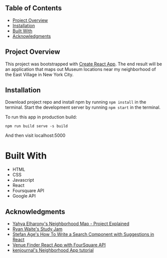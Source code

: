 ## Table of Contents

* [Project Overview](#project-overview)
* [Installation](#installation)
* [Built With](#built-with)
* [Acknowledgments](#acknowledgments)

## Project Overview

This project was bootstrapped with [Create React App](https://github.com/facebook/create-react-app). The end result will be an application that maps out Museum locations near my neighborhood of the East Village in New York City.

## Installation

Download project repo and install npm by running `npm install` in the terminal. Start the development server by running `npm start` in the terminal.

To run this app in production build:

`npm run build
serve -s build`

And then visit localhost:5000

# Built With

* HTML
* CSS
* Javascript
* React
* Foursquare API
* Google API

## Acknowledgments

* [Yahya Elharony's Neighborhood Map - Project Explained](https://youtu.be/ywdxLNjhBYw)
* [Ryan Waite's Study Jam](https://youtu.be/5J6fs_BlVC0)
* [Stefan Age's How To Write a Search Component with Suggestions in React](https://dev.to/sage911/how-to-write-a-search-component-with-suggestions-in-react-d20)
* [Venue Finder React App with FourSquare API](https://youtu.be/MEzcDiA6shM)
* [kenjournal's Neighborhood App tutorial](https://youtu.be/CCv8JrGVgYQ)
